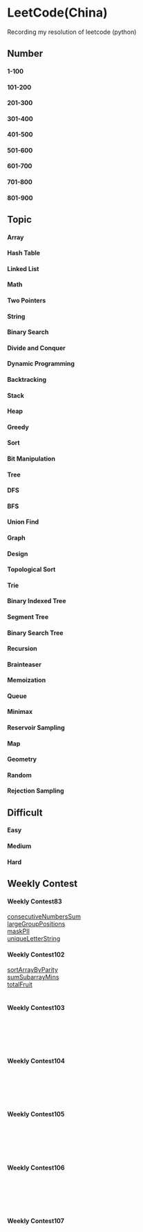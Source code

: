 # LeetCode(China)

Recording my resolution of leetcode (python)


## Number
#### 1-100
#### 101-200
#### 201-300
#### 301-400
#### 401-500
#### 501-600
#### 601-700
#### 701-800
#### 801-900

## Topic
#### Array
#### Hash Table
#### Linked List
#### Math
#### Two Pointers
#### String
#### Binary Search
#### Divide and Conquer
#### Dynamic Programming
#### Backtracking
#### Stack
#### Heap
#### Greedy
#### Sort
#### Bit Manipulation
#### Tree
#### DFS
#### BFS
#### Union Find
#### Graph
#### Design
#### Topological Sort
#### Trie
#### Binary Indexed Tree
#### Segment Tree
#### Binary Search Tree
#### Recursion
#### Brainteaser
#### Memoization
#### Queue
#### Minimax
#### Reservoir Sampling
#### Map
#### Geometry
#### Random
#### Rejection Sampling


## Difficult

#### Easy
#### Medium
#### Hard

## Weekly Contest
#### Weekly Contest83
[consecutiveNumbersSum](LeetCode-China-/leetcodeContest/WeeklyContest83/consecutiveNumbersSum.py)<br>
[largeGroupPositions](LeetCode-China-/leetcodeContest/WeeklyContest83/largeGroupPositions.py)<br>
[maskPII](LeetCode-China-/leetcodeContest/WeeklyContest83/maskPII.py)<br>
[uniqueLetterString](LeetCode-China-/leetcodeContest/WeeklyContest83/uniqueLetterString.py)<br>
#### Weekly Contest102
[sortArrayByParity](LeetCode-China-/leetcodeContest/WeeklyContest102/sortArrayByParity.py)<br>
[sumSubarrayMins](LeetCode-China-/leetcodeContest/WeeklyContest102/sumSubarrayMins.py)<br>
[totalFruit](LeetCode-China-/leetcodeContest/WeeklyContest102/totalFruit.py)<br>
[]()<br>
#### Weekly Contest103
[]()<br>
[]()<br>
[]()<br>
[]()<br>
#### Weekly Contest104
[]()<br>
[]()<br>
[]()<br>
[]()<br>
#### Weekly Contest105
[]()<br>
[]()<br>
[]()<br>
[]()<br>
#### Weekly Contest106
[]()<br>
[]()<br>
[]()<br>
[]()<br>
#### Weekly Contest107
[]()<br>
[]()<br>
[]()<br>
[]()<br>